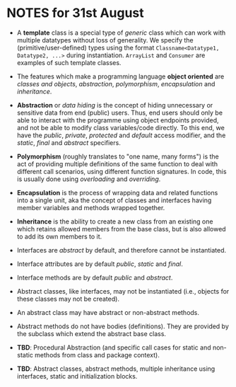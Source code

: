 # NOTES for 31st August

* A __template__ class is a special type of _generic_ class which can work with multiple datatypes without loss of generality. We specify the (primitive/user-defined) types using the format `Classname<Datatype1, Datatype2, ...>` during instantiation. `ArrayList` and `Consumer` are examples of such template classes.

* The features which make a programming language __object oriented__ are _classes and objects_, _abstraction_, _polymorphism_, _encapsulation_ and _inheritance_.

* __Abstraction__ or _data hiding_ is the concept of hiding unnecessary or sensitive data from end (public) users. Thus, end users should only be able to interact with the programme using object endpoints provided, and not be able to modify class variables/code directly. To this end, we have the _public_, _private_, _protected_ and _default_ access modifier, and the _static_, _final_ and _abstract_ specifiers.

* __Polymorphism__ (roughly translates to "one name, many forms") is the act of providing multiple definitions of the same function to deal with different call scenarios, using different function signatures. In code, this is usually done using _overloading_ and _overriding_.

* __Encapsulation__ is the process of wrapping data and related functions into a single unit, aka the concept of classes and interfaces having member variables and methods wrapped together.

* __Inheritance__ is the ability to create a new class from an existing one which retains allowed members from the base class, but is also allowed to add its own members to it.

* Interfaces are _abstract_ by default, and therefore cannot be instantiated.

* Interface attributes are by default _public_, _static_ and _final_.

* Interface methods are by default _public_ and _abstract_.

* Abstract classes, like interfaces, may not be instantiated (i.e., objects for these classes may not be created).

* An abstract class may have abstract or non-abstract methods.

* Abstract methods do not have bodies (definitions). They are provided by the subclass which extend the abstract base class.

* __TBD__: Procedural Abstraction (and specific call cases for static and non-static methods from class and package context).

* __TBD__:  Abstract classes, abstract methods, multiple inheritance using interfaces, static and initialization blocks.